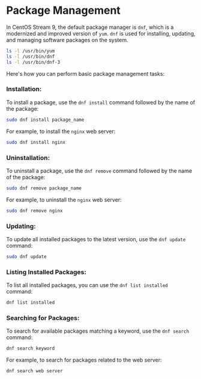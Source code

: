 # Package Management

In CentOS Stream 9, the default package manager is `dnf`, which is a modernized and improved version of `yum`. `dnf` is used for installing, updating, and managing software packages on the system.

```bash
ls -l /usr/bin/yum
ls -l /usr/bin/dnf
ls -l /usr/bin/dnf-3
```

Here's how you can perform basic package management tasks:

### Installation:

To install a package, use the `dnf install` command followed by the name of the package:

```bash
sudo dnf install package_name
```

For example, to install the `nginx` web server:

```bash
sudo dnf install nginx
```

### Uninstallation:

To uninstall a package, use the `dnf remove` command followed by the name of the package:

```bash
sudo dnf remove package_name
```

For example, to uninstall the `nginx` web server:

```bash
sudo dnf remove nginx
```

### Updating:

To update all installed packages to the latest version, use the `dnf update` command:

```bash
sudo dnf update
```

### Listing Installed Packages:

To list all installed packages, you can use the `dnf list installed` command:

```bash
dnf list installed
```

### Searching for Packages:

To search for available packages matching a keyword, use the `dnf search` command:

```bash
dnf search keyword
```

For example, to search for packages related to the web server:

```bash
dnf search web server
```
